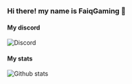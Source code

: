 ### Hi there! my name is FaiqGaming 👋

#### My discord
![Discord](https://discord.c99.nl/widget/theme-3/297130271864520705.png)

#### My stats

<img alt="Github stats" src="https://github-readme-stats.vercel.app/api?username=FaiqGaming&theme=dark&show_icons=true&count_private=true&include_all_commits=true&hide_title=false">

<!--
**FaiqGaming/FaiqGaming** is a ✨ _special_ ✨ repository because its `README.md` (this file) appears on your GitHub profile.

Here are some ideas to get you started:

- 🔭 I’m currently working on ...
- 🌱 I’m currently learning ...
- 👯 I’m looking to collaborate on ...
- 🤔 I’m looking for help with ...
- 💬 Ask me about ...
- 📫 How to reach me: ...
- 😄 Pronouns: ...
- ⚡ Fun fact: ...
-->
